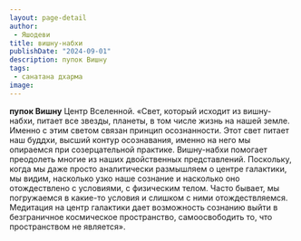 ```yaml
---
layout: page-detail
author:
 - Яшодеви
title: вишну-набхи
publishDate: "2024-09-01"
description: пупок Вишну
tags:
 - санатана дхарма
image: 
---
```


__пупок Вишну__
Центр Вселенной.
	«Свет, который исходит из вишну-набхи, питает все звезды, планеты, в том числе жизнь на нашей земле. Именно с этим светом связан принцип осознанности. Этот свет питает наш буддхи, высший контур осознавания, именно на него мы опираемся при созерцательной практике. Вишну-набхи помогает преодолеть многие из наших двойственных представлений. Поскольку, когда мы даже просто аналитически размышляем о центре галактики, мы видим, насколько узко наше сознание и насколько оно отождествлено с условиями, с физическим телом. Часто бывает, мы погружаемся в какие-то условия и слишком с ними отождествляемся. Медитация на центр галактики дает возможность сознанию выйти в безграничное космическое пространство, самоосвободить то, что пространством не является».

